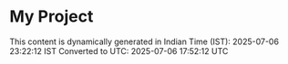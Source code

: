 # My Project

This content is dynamically generated in Indian Time (IST): 2025-07-06 23:22:12 IST
Converted to UTC: 2025-07-06 17:52:12 UTC
